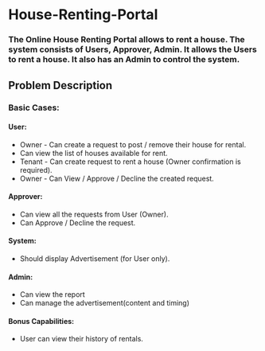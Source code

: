# House-Renting-Portal

### The Online House Renting Portal allows to rent a house. The system consists of Users, Approver, Admin. It allows the Users to rent a house. It also has an Admin to control the system.
## Problem Description
### Basic Cases:<br/>
#### User:
- Owner - Can create a request to post / remove their house for rental.<br/>
- Can view the list of houses available for rent.<br/>
- Tenant - Can create request to rent a house (Owner confirmation is required).<br/>
- Owner - Can View / Approve / Decline the created request.<br/>
#### Approver:<br/>
- Can view all the requests from User (Owner).<br/>
-	Can Approve / Decline the request.<br/>
#### System:<br/>
-	Should display Advertisement (for User only).<br/>
#### Admin:<br/>
- Can view the report<br/>
- Can manage the advertisement(content and timing) <br/>
#### Bonus Capabilities:<br/>
-	User can view their history of rentals.<br/>

